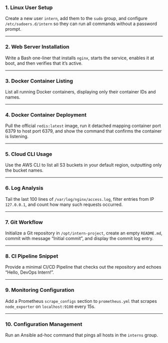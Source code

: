 
### 1. Linux User Setup  
Create a new user `intern`, add them to the `sudo` group, and configure `/etc/sudoers.d/intern` so they can run all commands without a password prompt.

---

### 2. Web Server Installation  
Write a Bash one-liner that installs `nginx`, starts the service, enables it at boot, and then verifies that it’s active.

---

### 3. Docker Container Listing  
List all running Docker containers, displaying only their container IDs and names.

---

### 4. Docker Container Deployment  
Pull the official `redis:latest` image, run it detached mapping container port 6379 to host port 6379, and show the command that confirms the container is listening.  

---

### 5. Cloud CLI Usage  
Use the AWS CLI to list all S3 buckets in your default region, outputting only the bucket names.  

---

### 6. Log Analysis  
Tail the last 100 lines of `/var/log/nginx/access.log`, filter entries from IP `127.0.0.1`, and count how many such requests occurred.

---

### 7. Git Workflow  
Initialize a Git repository in `/opt/intern-project`, create an empty `README.md`, commit with message “Initial commit”, and display the commit log entry.  

---

### 8. CI Pipeline Snippet  
Provide a minimal CI/CD Pipeline that checks out the repository and echoes “Hello, DevOps Intern!”.  

---

### 9. Monitoring Configuration  
Add a Prometheus `scrape_configs` section to `prometheus.yml` that scrapes `node_exporter` on `localhost:9100` every 15s.  

---

### 10. Configuration Management  
Run an Ansible ad-hoc command that pings all hosts in the `interns` group.  